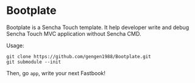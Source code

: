 Bootplate
=========

Bootplate is a Sencha Touch template. It help developer write and debug Sencha Touch MVC application without Sencha CMD.

Usage:

```
git clone https://github.com/gengen1988/Bootplate.git
git submodule --init
```

Then, go ```app```, write your next Fastbook!
